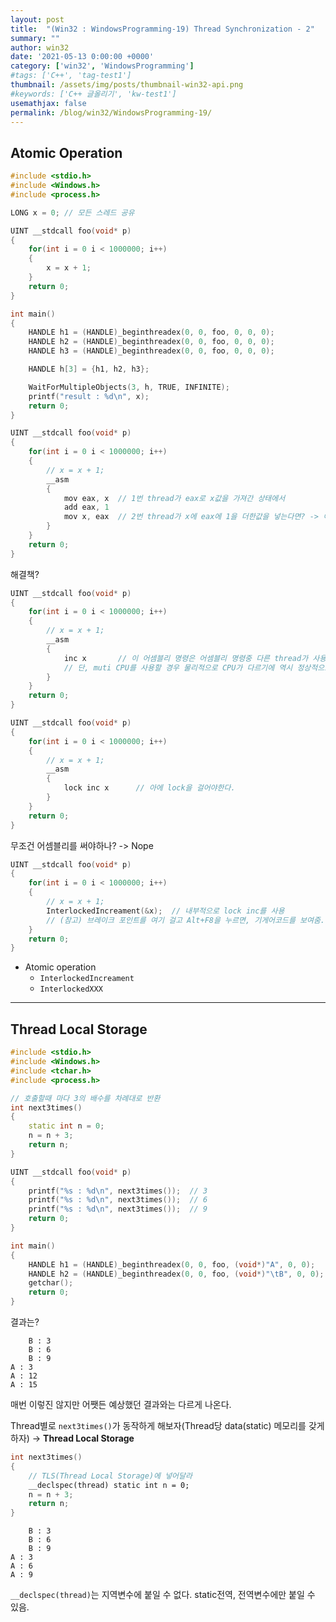 ```yaml
---
layout: post
title:  "(Win32 : WindowsProgramming-19) Thread Synchronization - 2"
summary: ""
author: win32
date: '2021-05-13 0:00:00 +0000'
category: ['win32', 'WindowsProgramming']
#tags: ['C++', 'tag-test1']
thumbnail: /assets/img/posts/thumbnail-win32-api.png
#keywords: ['C++ 글올리기', 'kw-test1']
usemathjax: false
permalink: /blog/win32/WindowsProgramming-19/
---
```


## Atomic Operation

```cpp
#include <stdio.h>
#include <Windows.h>
#include <process.h>

LONG x = 0; // 모든 스레드 공유

UINT __stdcall foo(void* p)
{
    for(int i = 0 i < 1000000; i++)
    {
        x = x + 1;
    }
    return 0;
}

int main()
{
    HANDLE h1 = (HANDLE)_beginthreadex(0, 0, foo, 0, 0, 0);
    HANDLE h2 = (HANDLE)_beginthreadex(0, 0, foo, 0, 0, 0);
    HANDLE h3 = (HANDLE)_beginthreadex(0, 0, foo, 0, 0, 0);

    HANDLE h[3] = {h1, h2, h3};

    WaitForMultipleObjects(3, h, TRUE, INFINITE);
    printf("result : %d\n", x);
    return 0;
}
```

```cpp
UINT __stdcall foo(void* p)
{
    for(int i = 0 i < 1000000; i++)
    {
        // x = x + 1;
        __asm
        {
            mov eax, x  // 1번 thread가 eax로 x값을 가져간 상태에서
            add eax, 1
            mov x, eax  // 2번 thread가 x에 eax에 1을 더한값을 넣는다면? -> 이러한이유로 원하는 값이 안나옴
        }
    }
    return 0;
}
```

해결책?

```cpp
UINT __stdcall foo(void* p)
{
    for(int i = 0 i < 1000000; i++)
    {
        // x = x + 1;
        __asm
        {
            inc x       // 이 어셈블리 명령은 어셈블리 명령중 다른 thread가 사용하지 못하게 함.
            // 단, muti CPU를 사용할 경우 물리적으로 CPU가 다르기에 역시 정상적으로 동작하지 않음.
        }
    }
    return 0;
}
```

```cpp
UINT __stdcall foo(void* p)
{
    for(int i = 0 i < 1000000; i++)
    {
        // x = x + 1;
        __asm
        {
            lock inc x      // 아에 lock을 걸어야한다.
        }
    }
    return 0;
}
```

무조건 어셈블리를 써야하나? -> Nope

```cpp
UINT __stdcall foo(void* p)
{
    for(int i = 0 i < 1000000; i++)
    {
        // x = x + 1;
        InterlockedIncreament(&x);  // 내부적으로 lock inc를 사용
        // (참고) 브레이크 포인트를 여기 걸고 Alt+F8을 누르면, 기게어코드를 보여줌.
    }
    return 0;
}
```

* Atomic operation
    * `InterlockedIncreament`
    * `InterlockedXXX`

---

## Thread Local Storage

```cpp
#include <stdio.h>
#include <Windows.h>
#include <tchar.h>
#include <process.h>

// 호출할때 마다 3의 배수를 차례대로 반환
int next3times()
{
    static int n = 0;
    n = n + 3;
    return n;
}

UINT __stdcall foo(void* p)
{
    printf("%s : %d\n", next3times());  // 3
    printf("%s : %d\n", next3times());  // 6
    printf("%s : %d\n", next3times());  // 9
    return 0;
}

int main()
{
    HANDLE h1 = (HANDLE)_beginthreadex(0, 0, foo, (void*)"A", 0, 0);
    HANDLE h2 = (HANDLE)_beginthreadex(0, 0, foo, (void*)"\tB", 0, 0);
    getchar();
    return 0;
}
```

결과는?

```
    B : 3
    B : 6
    B : 9
A : 3
A : 12
A : 15
```

매번 이렇진 않지만 어쨋든 예상했던 결과와는 다르게 나온다.

Thread별로 `next3times()`가 동작하게 해보자(Thread당 data(static) 메모리를 갖게하자) -> **Thread Local Storage**

```cpp
int next3times()
{
    // TLS(Thread Local Storage)에 넣어달라
    __declspec(thread) static int n = 0;
    n = n + 3;
    return n;
}
```

```
    B : 3
    B : 6
    B : 9
A : 3
A : 6
A : 9
```

`__declspec(thread)`는 지역변수에 붙일 수 없다. static전역, 전역변수에만 붙일 수 있음.